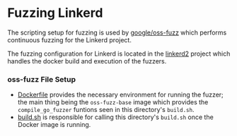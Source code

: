 # Fuzzing Linkerd

The scripting setup for fuzzing is used by
[google/oss-fuzz](https://github.com/google/oss-fuzz) which performs continuous
fuzzing for the Linkerd project.

The fuzzing configuration for Linkerd is located in the
[linkerd2](https://github.com/google/oss-fuzz/tree/master/projects/linkerd2)
project which handles the docker build and execution of the fuzzers.

### oss-fuzz File Setup

- [Dockerfile](https://github.com/google/oss-fuzz/blob/master/projects/linkerd2/Dockerfile)
  provides the necessary environment for running the fuzzer; the main thing
  being the `oss-fuzz-base` image which provides the `compile_go_fuzzer`
  funtions seen in this directory's `build.sh`.
- [build.sh](https://github.com/google/oss-fuzz/blob/master/projects/linkerd2/build.sh)
  is responsible for calling this directory's `build.sh` once the Docker image
  is running.
